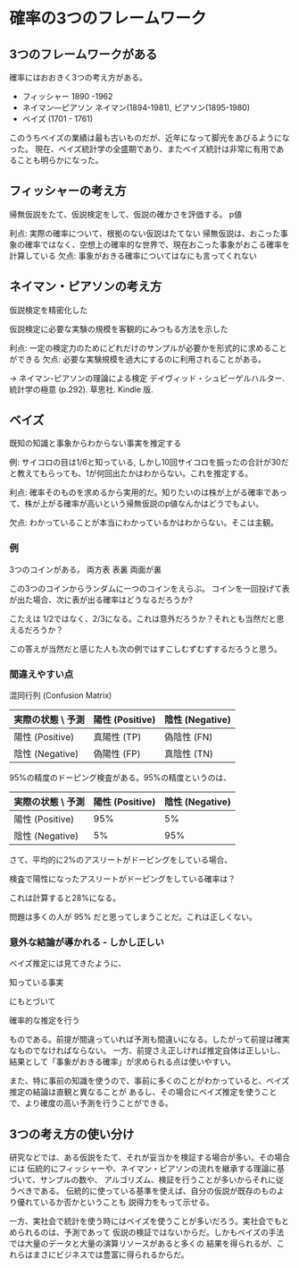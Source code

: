 # 確率の3つのフレームワーク

## 3つのフレームワークがある

確率にはおおきく3つの考え方がある。

- フィッシャー 1890 -1962
- ネイマン―ピアソン ネイマン(1894-1981), ピアソン(1895-1980)
- ベイズ (1701 - 1761)

このうちベイズの業績は最も古いものだが、近年になって脚光をあびるようになった。
現在、ベイズ統計学の全盛期であり、またベイズ統計は非常に有用であることも明らかになった。

## フィッシャーの考え方


帰無仮説をたて、仮説検定をして、仮説の確かさを評価する。
p値

利点: 実際の確率について、根拠のない仮説はたてない
帰無仮説は、おこった事象の確率ではなく、空想上の確率的な世界で、現在おこった事象がおこる確率を計算している
欠点: 事象がおきる確率についてはなにも言ってくれない

## ネイマン・ピアソンの考え方

仮説検定を精密化した

仮説検定に必要な実験の規模を客観的にみつもる方法を示した

利点: 一定の検定力のためにどれだけのサンプルが必要かを形式的に求めることができる
欠点: 必要な実験規模を過大にするのに利用されることがある。

-> ネイマン-ピアソンの理論による検定
デイヴィッド・シュピーゲルハルター. 統計学の極意 (p.292). 草思社. Kindle 版. 

## ベイズ

既知の知識と事象からわからない事実を推定する

例: サイコロの目は1/6と知っている, しかし10回サイコロを振ったの合計が30だと教えてもらっても、1が何回出たかはわからない。これを推定する。

利点: 確率そのものを求めるから実用的だ。知りたいのは株が上がる確率であって、株が上がる確率が高いという帰無仮説のp値なんかはどうでもよい。

欠点: わかっていることが本当にわかっているかはわからない。そこは主観。

### 例

3つのコインがある。
両方表
表裏
両面が裏

この3つのコインからランダムに一つのコインをえらぶ。
コインを一回投げて表が出た場合、次に表が出る確率はどうなるだろうか?

こたえは 1/2ではなく、2/3になる。これは意外だろうか？それとも当然だと思えるだろうか？

この答えが当然だと感じた人も次の例ではすこしむずむずするだろうと思う。

### 間違えやすい点

混同行列 (Confusion Matrix)

| 実際の状態 \ 予測 | 陽性 (Positive) | 陰性 (Negative) |
|------------------|-----------------|-----------------|
| 陽性 (Positive)  | 真陽性 (TP)     | 偽陰性 (FN)     |
| 陰性 (Negative)  | 偽陽性 (FP)     | 真陰性 (TN)     |

95%の精度のドーピング検査がある。95%の精度というのは、

| 実際の状態 \ 予測 | 陽性 (Positive) | 陰性 (Negative) |
|------------------|-----------------|-----------------|
| 陽性 (Positive)  | 95%      | 5%      |
| 陰性 (Negative)  | 5%      | 95%      |


さて、平均的に2%のアスリートがドーピングをしている場合、

検査で陽性になったアスリートがドーピングをしている確率は？

これは計算すると28%になる。

問題は多くの人が 95% だと思ってしまうことだ。これは正しくない。

### 意外な結論が導かれる - しかし正しい

ベイズ推定には見てきたように、

知っている事実

にもとづいて

確率的な推定を行う

ものである。前提が間違っていれば予測も間違いになる。したがって前提は確実なものでなければならない。
一方、前提さえ正しければ推定自体は正しいし、結果として「事象がおきる確率」が求められる点は使いやすい。

また、特に事前の知識を使うので、事前に多くのことがわかっていると、ベイズ推定の結論は直観と異なることが
あるし、その場合にベイズ推定を使うことで、より確度の高い予測を行うことができる。

## 3つの考え方の使い分け

研究などでは、ある仮説をたて、それが妥当かを検証する場合が多い。その場合には
伝統的にフィッシャーや、ネイマン・ピアソンの流れを継承する理論に基づいて、サンプルの数や、
アルゴリズム、検証を行うことが多いからそれに従うべきである。
伝統的に使っている基準を使えば、自分の仮説が既存のものより優れているか否かということも
説得力をもって示せる。

一方、実社会で統計を使う時にはベイズを使うことが多いだろう。実社会でもとめられるのは、予測であって
仮説の検証ではないからだ。しかもベイズの手法では大量のデータと大量の演算リソースがあると多くの
結果を得られるが、これらはまさにビジネスでは豊富に得られるからだ。



